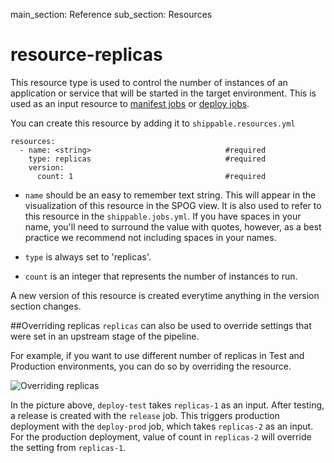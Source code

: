 main_section: Reference
sub_section: Resources

# resource-replicas
This resource type is used to control the number of instances of an application or service
that will be started in the target environment. This is used as an input resource to [manifest jobs](job-manifest/) or [deploy jobs](job-deploy/).

You can create this resource by adding it to `shippable.resources.yml`
```
resources:
  - name: <string>                          	#required
    type: replicas                            	#required
    version:
      count: 1                                	#required
```

* `name` should be an easy to remember text string. This will appear in the visualization of this resource in the SPOG view. It is also used to refer to this resource in the `shippable.jobs.yml`. If you have spaces in your name, you'll need to surround the value with quotes, however, as a best practice we recommend not including spaces in your names.

* `type` is always set to 'replicas'.

* `count` is an integer that represents the number of instances to run.

A new version of this resource is created everytime anything in the version section changes.

##Overriding replicas
`replicas` can also be used to override settings that were set in an upstream stage of the pipeline.

For example, if you want to use different number of replicas in Test and Production environments, you can do so by overriding the resource.

<img src="../../images/reference/resources/overrideReplicas.png" alt="Overriding replicas">

In the picture above, `deploy-test` takes `replicas-1` as an input. After testing, a release is created with the `release` job. This triggers production deployment with the `deploy-prod` job, which takes `replicas-2` as an input. For the production deployment, value of count in `replicas-2` will override the setting from `replicas-1`.
